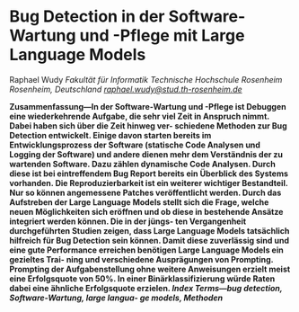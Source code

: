# Bug Detection in der Software-Wartung und -Pflege mit Large Language Models

Raphael Wudy
*Fakultät für Informatik*
*Technische Hochschule Rosenheim*
*Rosenheim, Deutschland*
*raphael.wudy@stud.th-rosenheim.de*

**Zusammenfassung—In der Software-Wartung und -Pflege ist
Debuggen eine wiederkehrende Aufgabe, die sehr viel Zeit in
Anspruch nimmt. Dabei haben sich über die Zeit hinweg ver-
schiedene Methoden zur Bug Detection entwickelt. Einige davon
starten bereits im Entwicklungsprozess der Software (statische
Code Analysen und Logging der Software) und andere dienen
mehr dem Verständnis der zu wartenden Software. Dazu zählen
dynamische Code Analysen. Durch diese ist bei eintreffendem
Bug Report bereits ein Überblick des Systems vorhanden. Die
Reproduzierbarkeit ist ein weiterer wichtiger Bestandteil. Nur so
können angemessene Patches veröffentlicht werden. Durch das
Aufstreben der Large Language Models stellt sich die Frage,
welche neuen Möglichkeiten sich eröffnen und ob diese in
bestehende Ansätze integriert werden können. Die in der jüngs-
ten Vergangenheit durchgeführten Studien zeigen, dass Large
Language Models tatsächlich hilfreich für Bug Detection sein
können. Damit diese zuverlässig sind und eine gute Performance
erreichen benötigen Large Language Models ein gezieltes Trai-
ning und verschiedene Ausprägungen von Prompting. Prompting
der Aufgabenstellung ohne weitere Anweisungen erzielt meist
eine Erfolgsquote von 50%. In einer Binärklassifizierung würde
Raten dabei eine ähnliche Erfolgsquote erzielen.
*Index Terms—bug detection, Software-Wartung, large langua-
ge models, Methoden***

